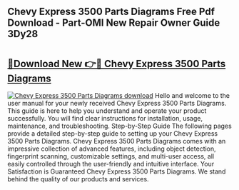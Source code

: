 ## Chevy Express 3500 Parts Diagrams Free Pdf Download - Part-OMI New Repair Owner Guide 3Dy28

# <h2><a href="http://dfs1rii.blite.top/?on=Chevy+Express+3500+Parts+Diagrams">🔗Download New 👉🔴 Chevy Express 3500 Parts Diagrams</a></h2>

[![Chevy Express 3500 Parts Diagrams download](https://i.imgur.com/lujVjoI.png)](http://dfs1rii.blite.top/?on=Chevy+Express+3500+Parts+Diagrams)
Hello and welcome to the user manual for your newly received Chevy Express 3500 Parts Diagrams. This guide is here to help you understand and operate your product successfully. You will find clear instructions for installation, usage, maintenance, and troubleshooting. Step-by-Step Guide The following pages provide a detailed step-by-step guide to setting up your Chevy Express 3500 Parts Diagrams. Chevy Express 3500 Parts Diagrams comes with an impressive collection of advanced features, including object detection, fingerprint scanning, customizable settings, and multi-user access, all easily controlled through the user-friendly and intuitive interface. Your Satisfaction is Guaranteed Chevy Express 3500 Parts Diagrams. We stand behind the quality of our products and services.
